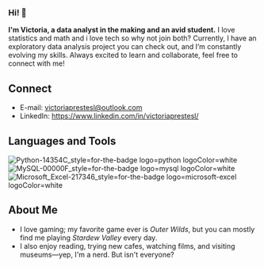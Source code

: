 ### Hi! 👋  
**I'm Victoria, a data analyst in the making and an avid student.**
I love statistics and math and i love tech so why not join both?
Currently, I have an exploratory data analysis project you can check out, and I’m constantly evolving my skills. Always excited to learn and collaborate, feel free to connect with me!

## Connect
* E-mail: victoriaprestesl@outlook.com
* LinkedIn: https://www.linkedin.com/in/victoriaprestesl/

## Languages and Tools 
![Python-14354C_style=for-the-badge logo=python logoColor=white](https://github.com/user-attachments/assets/7255731c-f6d8-42d8-a174-6b4380e1c4bd) ![MySQL-00000F_style=for-the-badge logo=mysql logoColor=white](https://github.com/user-attachments/assets/cf3ab421-12a3-4348-baf2-fa336cc7e163) ![Microsoft_Excel-217346_style=for-the-badge logo=microsoft-excel logoColor=white](https://github.com/user-attachments/assets/14c4f201-5689-4cd3-87fa-c82393c19654)



## About Me

* I love gaming; my favorite game ever is *Outer Wilds*, but you can mostly find me playing *Stardew Valley* every day.  
* I also enjoy reading, trying new cafes, watching films, and visiting museums—yep, I'm a nerd. But isn't everyone?
